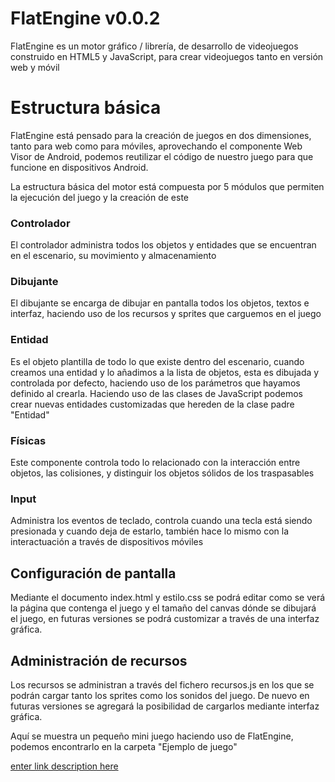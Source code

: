 # FlatEngine v0.0.2

FlatEngine es un motor gráfico / librería,  de desarrollo de videojuegos construido en HTML5 y JavaScript, para crear videojuegos tanto en versión web y móvil


# Estructura básica

FlatEngine está pensado para la creación de juegos en dos dimensiones, tanto para web como para móviles, aprovechando el componente Web Visor de Android, podemos reutilizar el código de nuestro juego para que funcione en dispositivos Android.

La estructura básica del motor está compuesta por 5 módulos que permiten la ejecución del juego y la creación de este

### Controlador
El controlador administra todos los objetos y entidades que se encuentran en el escenario, su movimiento y almacenamiento

### Dibujante
El dibujante se encarga de dibujar en pantalla todos los objetos, textos e interfaz, haciendo uso de los recursos y sprites que carguemos en el juego

### Entidad
Es el objeto plantilla de todo lo que existe dentro del escenario, cuando creamos una entidad y lo añadimos a la lista de objetos, esta es dibujada y controlada por defecto, haciendo  uso de los parámetros que hayamos definido al crearla. Haciendo uso de las clases de JavaScript podemos crear nuevas entidades customizadas que hereden de la clase padre "Entidad"

### Físicas
Este componente controla todo lo relacionado con la interacción entre objetos, las colisiones, y distinguir los objetos sólidos de los traspasables

### Input
Administra los eventos de teclado, controla cuando una tecla está siendo presionada y cuando deja de estarlo, también hace lo mismo con la interactuación a través de dispositivos móviles

## Configuración de pantalla
Mediante el documento index.html y estilo.css se podrá editar como se verá la página que contenga el juego y el tamaño del canvas dónde se dibujará el juego, en futuras versiones se podrá customizar a través de una interfaz gráfica.

## Administración de recursos
Los recursos se administran a través del fichero recursos.js en los que se podrán cargar tanto los sprites como los sonidos del juego. De nuevo en futuras versiones se agregará la posibilidad de cargarlos mediante interfaz gráfica.

Aquí se muestra un pequeño mini juego haciendo uso de FlatEngine, podemos encontrarlo en la carpeta "Ejemplo de juego"

[enter link description here](https://github.com/IsmaMoraLop/FlatEngine/blob/main/muestra/muestra.mp4)
